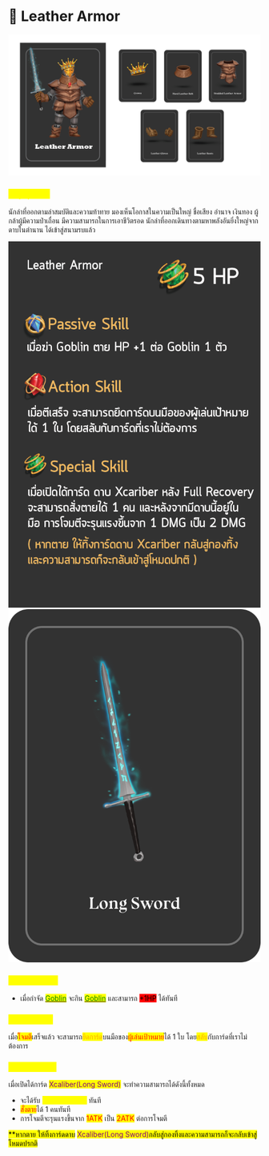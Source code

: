 # 🐻 Leather Armor

![Leather Armor](<../.gitbook/assets/Leather Armor.png>)

### <mark style="color:yellow;">ข้อมูลชุดเกราะ</mark>

นักล่าที่ออกตามล่าสมบัติและความท้าทาย มองเห็นโอกาสในความเป็นใหญ่ ชื่อเสียง อำนาจ เงินทอง ผู้กล้าผู้มีความป่าเถื่อน มีความสามารถในการเอาชีวิตรอด นักล่าที่ออกเดินทางตามหาพลังอันยิ่งใหญ่จากดาบในตำนาน ได้เข้าสู่สนามรบแล้ว

![Leather Armor Skill](<../.gitbook/assets/B (6).png>) ![Long Sword](<../.gitbook/assets/สำเนาของ long-sword.png>)

### <mark style="color:yellow;">Passive Skill</mark>

* เมื่อกำจัด [<mark style="color:green;">Goblin</mark>](../event-card.md#goblin) <mark style="color:green;"></mark> จะกิน [<mark style="color:green;">Goblin</mark>](../event-card.md#goblin) <mark style="color:green;"></mark> และสามารถ <mark style="background-color:red;">+1HP</mark> ได้ทันที

### <mark style="color:yellow;">Action Skill</mark>

เมื่อ<mark style="color:red;">โจมตี</mark>เสร็จแล้ว จะสามารถ<mark style="color:orange;">ยึดการ์ด</mark>บนมือของ<mark style="color:red;">ผู้เล่นเป้าหมาย</mark>ได้ 1 ใบ โดย<mark style="color:orange;">สลับ</mark>กับการ์ดที่เราไม่ต้องการ

### <mark style="color:yellow;">Special Skill</mark>

เมื่อเปิดได้การ์ด <mark style="color:purple;">Xcaliber(Long Sword)</mark> จะทำความสามารถได้ดังนี้ทั้งหมด

* จะได้รับ <mark style="color:yellow;">Full Recovery</mark> ทันที
* <mark style="color:red;">สั่งตาย</mark>ได้ 1 คนทันที
* การโจมตีจะรุนแรงขึ้นจาก <mark style="color:red;">1ATK</mark> เป็น <mark style="color:red;">2ATK</mark> ต่อการโจมตี

<mark style="background-color:yellow;">\*\*หากตาย ให้ทิ้งการ์ดดาบ</mark> <mark style="color:purple;background-color:yellow;">Xcaliber</mark><mark style="background-color:yellow;"><mark style="color:purple;">(Long Sword)<mark style="color:purple;"></mark><mark style="background-color:yellow;">กลับสู่กองทิ้งและความสามารถก็จะกลับเข้าสู่โหมดปรกติ</mark>
